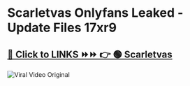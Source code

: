 
 # Scarletvas Onlyfans Leaked - Update Files 17xr9

## <h2><a href="https://clipsfans.com/Scarletvas&ref=git">🔗 Click to LINKS ⏩⏩ 👉 🟢 Scarletvas </a></h2>

<a href="https://clipsfans.com/Scarletvas&ref=git" rel="nofollow" data-target="animated-image.originalLink"><img src="https://i.ibb.co.com/xMMVF88/686577567.gif" alt="Viral Video Original" style="max-width: 100%; display: inline-block;" data-target="animated-image.originalImage"></a>

